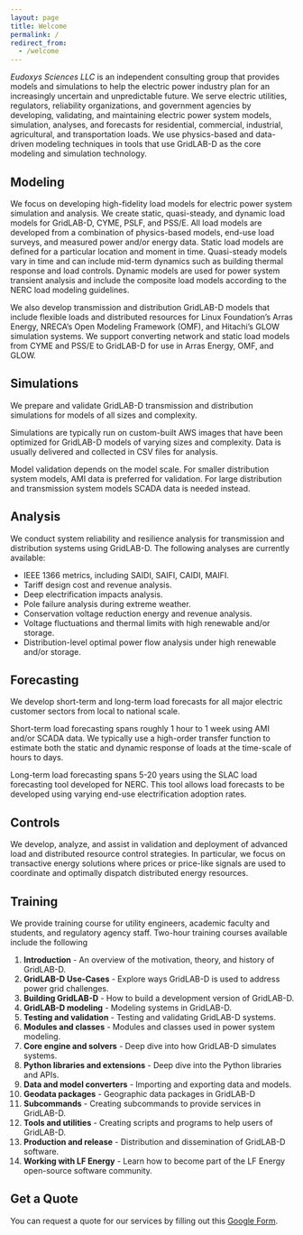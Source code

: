 ```yaml
---
layout: page
title: Welcome
permalink: /
redirect_from:
  - /welcome
---
```


*Eudoxys Sciences LLC* is an independent consulting group that provides models and simulations to help the electric power industry plan for an increasingly uncertain and unpredictable future. We serve electric utilities, regulators, reliability organizations, and government agencies by developing, validating, and maintaining electric power system models, simulation, analyses, and forecasts for residential, commercial, industrial, agricultural, and transportation loads. We use physics-based and data-driven modeling techniques in tools that use GridLAB-D as the core modeling and simulation technology. 

## Modeling

We focus on developing high-fidelity load models for electric power system simulation and analysis. We create static, quasi-steady, and dynamic load models for GridLAB-D, CYME, PSLF, and PSS/E. All load models are developed from a combination of physics-based models, end-use load surveys, and measured power and/or energy data. Static load models are defined for a particular location and moment in time. Quasi-steady models vary in time and can include mid-term dynamics such as building thermal response and load controls. Dynamic models are used for power system transient analysis and include the composite load models according to the NERC load modeling guidelines.

We also develop transmission and distribution GridLAB-D models that include flexible loads and distributed resources for Linux Foundation’s Arras Energy, NRECA’s Open Modeling Framework (OMF), and Hitachi’s GLOW simulation systems. We support converting network and static load models from CYME and PSS/E to GridLAB-D for use in Arras Energy, OMF, and GLOW.

## Simulations

We prepare and validate GridLAB-D transmission and distribution simulations for models of all sizes and complexity. 

Simulations are typically run on custom-built AWS images that have been optimized for GridLAB-D models of varying sizes and complexity. Data is usually delivered and collected in CSV files for analysis.

Model validation depends on the model scale. For smaller distribution system models, AMI data is preferred for validation. For large distribution and transmission system models SCADA data is needed instead.

## Analysis

We conduct system reliability and resilience analysis for transmission and distribution systems using GridLAB-D. The following analyses are currently available:

* IEEE 1366 metrics, including SAIDI, SAIFI, CAIDI, MAIFI.
* Tariff design cost and revenue analysis.
* Deep electrification impacts analysis.
* Pole failure analysis during extreme weather.
* Conservation voltage reduction energy and revenue analysis.
* Voltage fluctuations and thermal limits with high renewable and/or storage.
* Distribution-level optimal power flow analysis under high renewable and/or storage.

## Forecasting

We develop short-term and long-term load forecasts for all major electric customer sectors from local to national scale.

Short-term load forecasting spans roughly 1 hour to 1 week using AMI and/or SCADA data. We typically use a high-order transfer function to estimate both the static and dynamic response of loads at the time-scale of hours to days.

Long-term load forecasting spans 5-20 years using the SLAC load forecasting tool developed for NERC. This tool allows load forecasts to be developed using varying end-use electrification adoption rates.

## Controls

We develop, analyze, and assist in validation and deployment of advanced load and distributed resource control strategies. In particular, we focus on transactive energy solutions where prices or price-like signals are used to coordinate and optimally dispatch distributed energy resources.

## Training

We provide training course for utility engineers, academic faculty and students, and regulatory agency staff. Two-hour training courses available include the following

1. **Introduction** - An overview of the motivation, theory, and history of GridLAB-D.
1. **GridLAB-D Use-Cases** - Explore ways GridLAB-D is used to address power grid challenges.
1. **Building GridLAB-D** - How to build a development version of GridLAB-D.
1. **GridLAB-D modeling** - Modeling systems in GridLAB-D.
1. **Testing and validation** - Testing and validating GridLAB-D systems.
1. **Modules and classes** - Modules and classes used in power system modeling.
1. **Core engine and solvers** - Deep dive into how GridLAB-D simulates systems.
1. **Python libraries and extensions** - Deep dive into the Python libraries and APIs.
1. **Data and model converters** - Importing and exporting data and models.
1. **Geodata packages** - Geographic data packages in GridLAB-D
1. **Subcommands** - Creating subcommands to provide services in GridLAB-D.
1. **Tools and utilities** - Creating scripts and programs to help users of GridLAB-D.
1. **Production and release** - Distribution and dissemination of GridLAB-D software.
1. **Working with LF Energy** - Learn how to become part of the LF Energy open-source software community.

## Get a Quote

You can request a quote for our services by filling out this [Google Form](https://docs.google.com/forms/d/e/1FAIpQLSfFTSw6FNu5hPFrv3ZSZTXRx0zniyAALJIRvbfamTEo_cjPHw/viewform).
